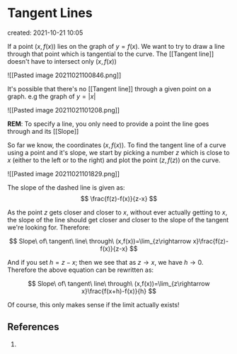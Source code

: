 # Tangent Lines
created: 2021-10-21 10:05

If a point $(x,f(x))$ lies on the graph of $y=f(x)$. We want to try to draw a line through that point which is tangential to the curve. The [[Tangent line]] doesn't have to intersect only $(x,f(x))$

![[Pasted image 20211021100846.png]]

It's possible that there's no [[Tangent line]] through a given point on a graph. e.g the graph of $y=|x|$

![[Pasted image 20211021101208.png]]

**REM**: To specify a line, you only need to provide a point the line goes through and its [[Slope]]

So far we know, the coordinates $(x,f(x))$. To find the tangent line of a curve using a point and it's slope, we start by picking a number $z$ which is close to $x$ (either to the left or to the right) and plot the point $(z, f(z))$ on the curve.

![[Pasted image 20211021101829.png]]

The slope of the dashed line is given as: 
$$
\frac{f(z)-f(x)}{z-x}
$$

As the point $z$ gets closer and closer to $x$, without ever actually getting to $x$, the slope of the line should get closer and closer to the slope of the tangent we're looking for. Therefore:

$$
Slope\ of\ tangent\ line\ through\ (x,f(x))=\lim_{z\rightarrow x}\frac{f(z)-f(x)}{z-x}
$$

And if you set $h=z-x$; then we see that as $z\rightarrow x$, we have  $h\rightarrow 0$. Therefore the above equation can be rewritten as:

$$
Slope\ of\ tangent\ line\ through\ (x,f(x))=\lim_{z\rightarrow x}\frac{f(x+h)-f(x)}{h}
$$

Of course, this only makes sense if the limit actually exists!
## References
1. 